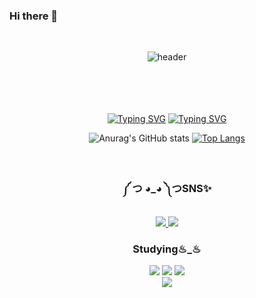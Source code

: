 ### Hi there 👋
<br>


<!--
**Taetaeeee/Taetaeeee** is a ✨ _special_ ✨ repository because its `README.md` (this file) appears on your GitHub profile.

Here are some ideas to get you started:

- 🔭 I’m currently working on ...
- 🌱 I’m currently learning ...
- 👯 I’m looking to collaborate on ...
- 🤔 I’m looking for help with ...
- 💬 Ask me about ...
- 📫 How to reach me: ...
- 😄 Pronouns: ...
- ⚡ Fun fact: ...
-->
<div align=center>
  
  ![header](https://capsule-render.vercel.app/api?type=waving&color=gradient&customColorList=0,2,2,5,30&section=header&text=tae2's%20Github&fontSize=90)
  
</div>
   <br><br><br><br> 

<div align=center>
  <a href="https://git.io/typing-svg"><img src="https://readme-typing-svg.demolab.com?font=Fira+Code&pause=1000&color=000000&random=false&width=200&lines=%EC%99%9C+%EC%95%88%EB%90%98%EC%A7%80%3F" alt="Typing SVG" /></a>
  <a href="https://git.io/typing-svg"><img src="https://readme-typing-svg.demolab.com?font=Fira+Code&pause=1000&color=000000&random=false&width=200&lines=%EC%99%9C+%EB%90%98%EC%A7%80%3F" alt="Typing SVG" /></a>
</div>
<div align=center>

</div>

<div align=center>
  
  ![Anurag's GitHub stats](https://github-readme-stats.vercel.app/api?username=Taetaeeee&show_icons=true&theme=flag-india)
  [![Top Langs](https://github-readme-stats.vercel.app/api/top-langs/?username=Taetaeeee&layout=compact)](https://github.com/anuraghazra/github-readme-stats)
  
</div>
   



 <br> 
<h3 align="center">༼ つ ◕_◕ ༽つSNS✨</h3>
<div align="center">
  <a href="https://www.instagram.com/a_akyung/">
    <img src="https://img.shields.io/badge/instagram-20232a.svg?style=for-the-badge&logo=instagram&logoColor=#E4405F" />
  </a>
  <a href="https://taeeeee2.tistory.com/">
    <img src="https://img.shields.io/badge/Tistory-F3F3F3.svg?style=for-the-badge&logo=tistory&logoColor=20232a" />
  </a>
</div>
<h3 align="center">Studying♨_♨</h3>
<div align="center">
  <img src="https://img.shields.io/badge/PYTHON-3670A0?style=for-the-badge&logo=python&logoColor=ffdd54" />
  <img src="https://img.shields.io/badge/C-150458.svg?style=for-the-badge&logo=c&logoColor=white" />
  <img src="https://img.shields.io/badge/C++-4d77cf.svg?style=for-the-badge&logo=cplusplus&logoColor=white" />
</div>



<div align=center>
  <a href="https://hits.seeyoufarm.com"><img src="https://hits.seeyoufarm.com/api/count/incr/badge.svg?url=https%3A%2F%2Fgithub.com%2FTaetaeeee%2F&count_bg=%23000000&title_bg=%23000000&icon=&icon_color=%23E7E7E7&title=Github&edge_flat=false"/></a>
</div>
